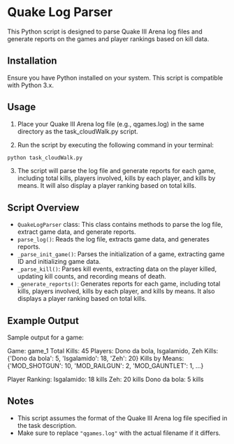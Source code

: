 # Quake Log Parser

This Python script is designed to parse Quake III Arena log files and generate reports on the games and player rankings based on kill data.

## Installation

Ensure you have Python installed on your system. This script is compatible with Python 3.x.

## Usage

1. Place your Quake III Arena log file (e.g., qgames.log) in the same directory as the task_cloudWalk.py script.

2. Run the script by executing the following command in your terminal:

```Bash
python task_cloudWalk.py
```

3. The script will parse the log file and generate reports for each game, including total kills, players involved, kills by each player, and kills by means. It will also display a player ranking based on total kills.

## Script Overview

- `QuakeLogParser` class: This class contains methods to parse the log file, extract game data, and generate reports.
- `parse_log()`: Reads the log file, extracts game data, and generates reports.
- `_parse_init_game()`: Parses the initialization of a game, extracting game ID and initializing game data.
- `_parse_kill()`: Parses kill events, extracting data on the player killed, updating kill counts, and recording means of death.
- `_generate_reports()`: Generates reports for each game, including total kills, players involved, kills by each player, and kills by means. It also displays a player ranking based on total kills.

## Example Output

Sample output for a game:

Game: game_1
Total Kills: 45
Players: Dono da bola, Isgalamido, Zeh
Kills: {'Dono da bola': 5, 'Isgalamido': 18, 'Zeh': 20}
Kills by Means: {'MOD_SHOTGUN': 10, 'MOD_RAILGUN': 2, 'MOD_GAUNTLET': 1, ...}

Player Ranking:
Isgalamido: 18 kills
Zeh: 20 kills
Dono da bola: 5 kills

## Notes

- This script assumes the format of the Quake III Arena log file specified in the task description.
- Make sure to replace `"qgames.log"` with the actual filename if it differs.
